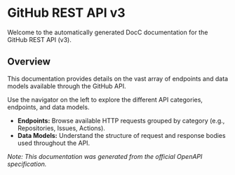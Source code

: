 # GitHub REST API v3

Welcome to the automatically generated DocC documentation for the GitHub REST API (v3).

## Overview

This documentation provides details on the vast array of endpoints and data models available through the GitHub API.

Use the navigator on the left to explore the different API categories, endpoints, and data models.

- **Endpoints:** Browse available HTTP requests grouped by category (e.g., Repositories, Issues, Actions).
- **Data Models:** Understand the structure of request and response bodies used throughout the API.

*Note: This documentation was generated from the official OpenAPI specification.*
